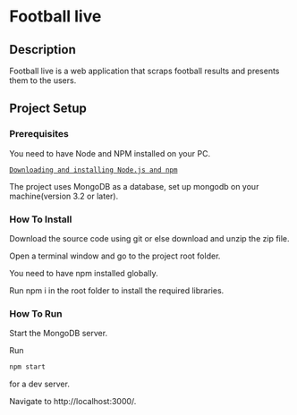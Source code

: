 # Football live

## Description

Football live is a web application that scraps football results and presents them to the users.

## Project Setup

### Prerequisites

You need to have Node and NPM installed on your PC.

[`Downloading and installing Node.js and npm`](https://docs.npmjs.com/downloading-and-installing-node-js-and-npm)

The project uses MongoDB as a database, set up mongodb on your machine(version 3.2 or later).

### How To Install

Download the source code using git or else download and unzip the zip file.

Open a terminal window and go to the project root folder.

You need to have npm installed globally.

Run npm i in the root folder to install the required libraries.

### How To Run

Start the MongoDB server.

Run 
```js
npm start
```
for a dev server.

Navigate to http://localhost:3000/.